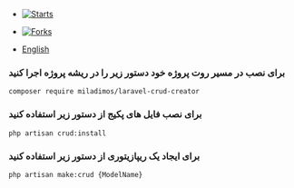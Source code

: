 - [![Starts](https://img.shields.io/github/stars/miladimos/laravel-crud-creator?style=flat&logo=github)](https://github.com/miladimos/laravel-crud-creator/forks)
- [![Forks](https://img.shields.io/github/forks/miladimos/laravel-crud-creator?style=flat&logo=github)](https://github.com/miladimos/laravel-crud-creator/stargazers)


- [English](README-en.md)

### برای نصب در مسیر روت پروژه خود دستور زیر را در ریشه پروژه اجرا کنید 

``composer require miladimos/laravel-crud-creator``

### برای نصب فایل های پکیج از دستور زیر استفاده کنید 

``php artisan crud:install``


### برای ایجاد یک ریپازیتوری از دستور زیر استفاده کنید 

``php artisan make:crud {ModelName}``
